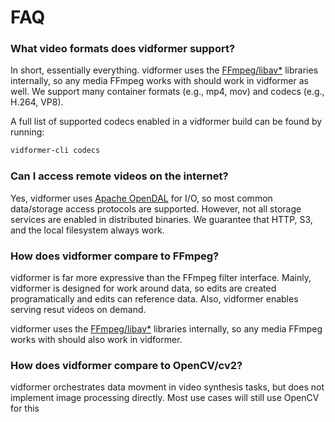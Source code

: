 # FAQ

### What video formats does vidformer support?

In short, essentially everything.
vidformer uses the [FFmpeg/libav*](https://ffmpeg.org/) libraries internally, so any media FFmpeg works with should work in vidformer as well.
We support many container formats (e.g., mp4, mov) and codecs (e.g., H.264, VP8).

A full list of supported codecs enabled in a vidformer build can be found by running:
```bash
vidformer-cli codecs
```

### Can I access remote videos on the internet?

Yes, vidformer uses [Apache OpenDAL](https://opendal.apache.org/) for I/O, so most common data/storage access protocols are supported.
However, not all storage services are enabled in distributed binaries.
We guarantee that HTTP, S3, and the local filesystem always work.

### How does vidformer compare to FFmpeg?

vidformer is far more expressive than the FFmpeg filter interface.
Mainly, vidformer is designed for work around data, so edits are created programatically and edits can reference data.
Also, vidformer enables serving resut videos on demand.

vidformer uses the [FFmpeg/libav*](https://ffmpeg.org/) libraries internally, so any media FFmpeg works with should also work in vidformer.

### How does vidformer compare to OpenCV/cv2?

vidformer orchestrates data movment in video synthesis tasks, but does not implement image processing directly.
Most use cases will still use OpenCV for this
